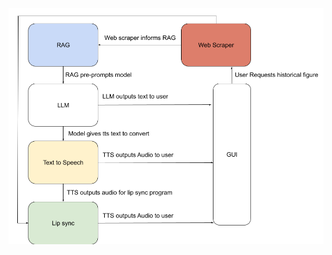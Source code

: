 
![Flow Chart](https://github.com/Alejandro-M-Perez/Rowdyhax-Timemachine/blob/main/images/Flow%20Chart.png)
